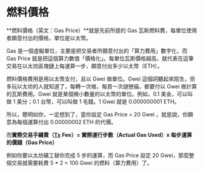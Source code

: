 # 燃料價格

**燃料價格（英文：Gas Price）**就是先前所提的 Gas 瓦斯燃料費，每單位使用者願意付出的價格，單位是以太幣。

Gas 是一個虛擬單位，主要是把交易者所願意付出的「算力費用」數字化，而 Gas Price 就是把這個算力數值「價格化」。每單位瓦斯價格越高，就代表在這筆交易在以太坊區塊鏈上每運算一步，願意付出多少以太幣（ETH）。

燃料價格費用是用以太幣支付，且以 Gwei 做單位。Gwei 這個詞聽起來陌生，但多玩以太坊的人就知道了，每轉一次帳，每買一次謎戀貓，都要付以 Gwei 做計算的瓦斯費用。Gwei 就是某個微小數量的以太幣的單位。例如，0.1 美金，可以叫做 1 美分；0.1 台幣，可以叫做 1 毛錢。1 Gwei 就是 0.000000001 ETH。

所以，聰明如你，一定想到了，當你設定 Gas Price = 20 Gwei ，就是說，你願意為每個運算付出 0.00000002 ETH 的代價。

而**實際交易手續費（**[**Tx**](../undefined/) **Fee）= 實際運行步數（Actual Gas Used）x  每步運算的價錢（Gas Price）**

例如你要以太坊礦工替你完成 5 步的運算，而 Gas Price 設定 20 Gwei，那麼整個交易就需要耗費 5 \* 2 = 100 Gwei 的燃料（算力費用）了。

